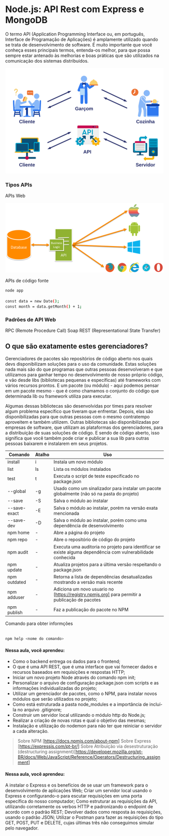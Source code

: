 # Node.js: API Rest com Express e MongoDB

O termo API (Application Programming Interface ou, em português, Interface de Programação de Aplicações) é amplamente utilizado quando se trata de desenvolvimento de software. É muito importante que você conheça esses principais termos, entenda-os melhor, para que possa sempre estar antenado às melhorias e boas práticas que são utilizados na comunicação dos sistemas distribuídos.


![API](./assets/img/api.png)


### Tipos APIs

APIs Web

![webapi](./assets/img/web-api.png)



APIs de código fonte

```sh
node app

const data = new Date();
const month = data.getMonth() + 1;

```


### Padrões de API Web

RPC (Remote Procedure Call)
Soap
REST (Representational State Transfer)



## O que são exatamente estes gerenciadores?

Gerenciadores de pacotes são repositórios de código aberto nos quais devs disponibilizam soluções para o uso da comunidade. Estas soluções nada mais são do que programas que outras pessoas desenvolveram e que utilizamos para ganhar tempo no desenvolvimento de nosso próprio código, e vão desde libs (bibliotecas pequenas e específicas) até frameworks com vários recursos prontos. E um pacote (ou módulo) - aqui podemos pensar em um pacote mesmo - que é como chamamos o conjunto do código que determinada lib ou framework utiliza para executar.

Algumas dessas bibliotecas são desenvolvidas por times para resolver algum problema específico que tiveram que enfrentar. Depois, elas são disponibilizadas para que outras pessoas com o mesmo contratempo aproveitem e também utilizem. Outras bibliotecas são disponibilizadas por empresas de software, que utilizam as plataformas dos gerenciadores, para a distribuição de suas soluções de código. E sendo de código aberto, isso significa que você também pode criar e publicar a sua lib para outras pessoas baixarem e instalarem em seus projetos.


| Comando | Atalho | Uso |
| ------ | ------ | ------ |
| install | i | Instala um novo módulo |
| list | ls | Lista os módulos instalados |
| test | t | Executa o script de teste especificado no package.json |
| --global | -g | Usado como um sinalizador para instalar um pacote globalmente (não só na pasta do projeto) |
| --save | -S | Salva o módulo ao instalar |
| --save-exact | -E | Salva o módulo ao instalar, porém na versão exata mencionada |
| --save-dev | -D | Salva o módulo ao instalar, porém como uma dependência de desenvolvimento |
| npm home | - | Abre a página do projeto |
| npm repo | - | Abre o repositório de código do projeto |
| npm audit | - | Executa uma auditoria no projeto para identificar se existe alguma dependência com vulnerabilidade conhecida |
| npm update | - | Atualiza projetos para a última versão respeitando o package.json |
| npm outdated | - | Retorna a lista de dependências desatualizadas mostrando a versão mais recente |
| npm adduser | - | Adiciona um novo usuario no [https://registry.npmjs.org] para permitir a publicação de pacotes |
| npm publish | - | Faz a publicação do pacote no NPM |

Comando para obter informções

```sh

npm help <nome do comando>

```

#### Nessa aula, você aprendeu:

- Como o backend entrega os dados para o frontend;
- O que é uma API REST, que é uma interface que vai fornecer dados e recursos baseados em requisições e respostas HTTP;
- Iniciar um novo projeto Node através do comando npm init;
- Personalizar o arquivo de configuração package.json com scripts e as informações individualizadas do projeto;
- Utilizar um gerenciador de pacotes, como o NPM, para instalar novos módulos que serão utilizados no projeto;
- Como está estruturada a pasta node_modules e a importância de incluí-la no arquivo .gitignore;
- Construir um servidor local utilizando o módulo http do Node.js;
- Realizar a criação de novas rotas e qual o objetivo das mesmas;
- Instalação e utilização do nodemon para não ter que reiniciar o servidor a cada alteração.

> Sobre NPM [https://docs.npmjs.com/about-npm]
> Sobre Express [https://expressjs.com/pt-br/]
> Sobre Atribuição via desestruturação (destructuring assignment)[https://developer.mozilla.org/pt-BR/docs/Web/JavaScript/Reference/Operators/Destructuring_assignment]


#### Nessa aula, você aprendeu:

A instalar o Express e os benefícios de se usar um framework para o desenvolvimento de aplicações Web;
Criar um servidor local usando o Express e configurando-o para escutar requisições em uma porta específica do nosso computador;
Como estruturar as requisições da API, utilizando corretamente os verbos HTTP e padronizando o endpoint de acordo com o padrão REST;
Devolver dados como resposta às requisições, usando o padrão JSON;
Utilizar o Postman para fazer as requisições do tipo GET, POST, PUT e DELETE, cujas últimas três não conseguimos simular pelo navegador.